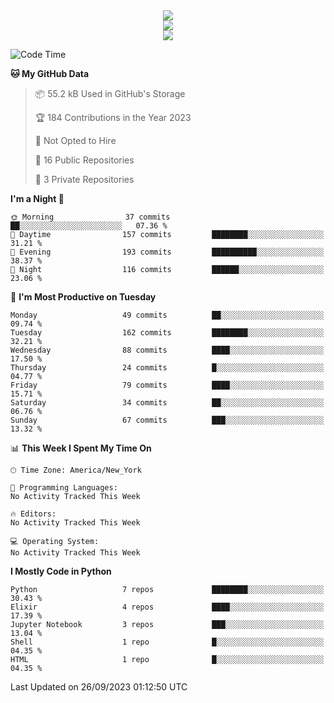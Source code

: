 
<div align="center"><img src="https://readme-typing-svg.demolab.com?font=Fira+Code&pause=1000&center=true&vCenter=true&width=435&lines=Hello%EF%BD%9E;I+LIKE+CODING%EF%BC%81;%E5%BC%B7%E5%8C%96%E5%AD%A6%E7%BF%92%E3%81%AB%E5%A4%A7%E5%A5%BD%E3%81%8D%EF%BC%81;%E6%B0%B8%E8%BF%9C%E5%96%9C%E6%AC%A2%E9%B2%A8%E9%B2%A8%EF%BC%81%EF%BC%81%EF%BC%81" />  
</div>

<div align="center"><img src="https://github-readme-stats.vercel.app/api?username=ruoyuGao&theme=black-red" />  
</div>

<div align="center">
    <img src="https://github-readme-stats.vercel.app/api/top-langs/?username=ruoyuGao&layout=compact&theme=black-red"/>
</div>

<!--START_SECTION:waka-->
![Code Time](http://img.shields.io/badge/Code%20Time-182%20hrs%204%20mins-blue)

**🐱 My GitHub Data** 

> 📦 55.2 kB Used in GitHub's Storage 
 > 
> 🏆 184 Contributions in the Year 2023
 > 
> 🚫 Not Opted to Hire
 > 
> 📜 16 Public Repositories 
 > 
> 🔑 3 Private Repositories 
 > 
**I'm a Night 🦉** 

```text
🌞 Morning                37 commits          ██░░░░░░░░░░░░░░░░░░░░░░░   07.36 % 
🌆 Daytime                157 commits         ████████░░░░░░░░░░░░░░░░░   31.21 % 
🌃 Evening                193 commits         ██████████░░░░░░░░░░░░░░░   38.37 % 
🌙 Night                  116 commits         ██████░░░░░░░░░░░░░░░░░░░   23.06 % 
```
📅 **I'm Most Productive on Tuesday** 

```text
Monday                   49 commits          ██░░░░░░░░░░░░░░░░░░░░░░░   09.74 % 
Tuesday                  162 commits         ████████░░░░░░░░░░░░░░░░░   32.21 % 
Wednesday                88 commits          ████░░░░░░░░░░░░░░░░░░░░░   17.50 % 
Thursday                 24 commits          █░░░░░░░░░░░░░░░░░░░░░░░░   04.77 % 
Friday                   79 commits          ████░░░░░░░░░░░░░░░░░░░░░   15.71 % 
Saturday                 34 commits          ██░░░░░░░░░░░░░░░░░░░░░░░   06.76 % 
Sunday                   67 commits          ███░░░░░░░░░░░░░░░░░░░░░░   13.32 % 
```


📊 **This Week I Spent My Time On** 

```text
🕑︎ Time Zone: America/New_York

💬 Programming Languages: 
No Activity Tracked This Week

🔥 Editors: 
No Activity Tracked This Week

💻 Operating System: 
No Activity Tracked This Week
```

**I Mostly Code in Python** 

```text
Python                   7 repos             ████████░░░░░░░░░░░░░░░░░   30.43 % 
Elixir                   4 repos             ████░░░░░░░░░░░░░░░░░░░░░   17.39 % 
Jupyter Notebook         3 repos             ███░░░░░░░░░░░░░░░░░░░░░░   13.04 % 
Shell                    1 repo              █░░░░░░░░░░░░░░░░░░░░░░░░   04.35 % 
HTML                     1 repo              █░░░░░░░░░░░░░░░░░░░░░░░░   04.35 % 
```




 Last Updated on 26/09/2023 01:12:50 UTC
<!--END_SECTION:waka-->
